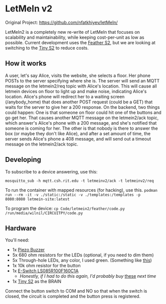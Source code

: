 # LetMeIn v2

Original Project: https://github.com/nfatkhiyev/letMeIn/

LetMeIn2 is a completely new re-write of LetMeIn that focuses on scalability and maintainability, while keeping cost-per-unit as low as possible. Current development uses the [Feather S2](https://www.adafruit.com/product/4769), but we are looking at switching to the [Tiny S2](https://www.adafruit.com/product/5029) to reduce costs.

## How it works

A user, let's say Alice, visits the website, she selects a floor. Her phone POSTs to the server specifying where she is. The server will send an MQTT message on the letmein2/req topic with Alice's location. This will cause all letmein devices on floor to light up and make noise, indicating Alice's location. Alice's phone will redirect her to a waiting screen (/anybody_home) that does another POST request (could be a GET) that waits for the server to give her a 200 response. On the backend, two things could happen: One is that someone on floor could hit one of the buttons and go get her. That causes another MQTT message on the letmein2/ack topic, which answer's Alice's phone with a 200 message, and she's notified that someone is coming for her. The other is that nobody is there to answer the box (or maybe they don't like Alice), and after a set amount of time, the server sends Alice's phone a 408 message, and will send out a timeout message on the letmein2/ack topic.

## Developing

To subscribe to a device answering, use this:

`mosquitto_sub -h mqtt.csh.rit.edu -t letmeinv2/ack -t letmeinv2/req`

To run the container with mapped resources (for hacking), use this.
`podman run --rm -it -v ./static:/static -v ./templates:/templates -p 8080:8080 letmein-site:latest`


To program the device:
`cp Code/letmein2/feather/code.py /run/media/wilnil/CIRCUITPY/code.py`


## Hardware

You'll need:

- 1x [Piezo Buzzer](https://www.digikey.com/en/products/detail/db-unlimited/TP134005-1/9990672)
- 5x 680 ohm resistors for the LEDs (optional, if you need to dim them)
- 5x Through-hole LEDs, any color, I used green. (Something like [this](https://www.digikey.com/en/products/detail/parallax-inc/751-00005/7791465))
- 1x 10k ohm resistor for the button
- 1x [E-Switch LS085R100F160C1A](https://www.digikey.com/en/products/detail/e-switch/LS085R100F160C1A/1628106)
    - _Honestly, if I had to do this again, I'd probably buy_ [these](https://www.adafruit.com/product/3489) _next time_
- 1x [Tiny S2](https://www.adafruit.com/product/5029) as the BRAIN


Connect the button switch to COM and NO so that when the switch is closed, the circuit is completed and the button press is registered.

